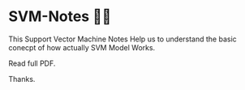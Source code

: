 # SVM-Notes 🧑‍💻

This Support Vector Machine Notes Help us to understand the basic conecpt of how actually SVM Model Works.

Read full PDF.

Thanks.
